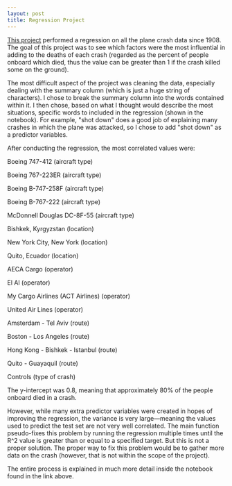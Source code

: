 ```yaml
---
layout: post
title: Regression Project
---
```


<a href='https://github.com/ssPrimeMinister/Regression_Project'>This project</a> performed a regression on all the plane crash data since 1908. The goal of this project was to see which factors were the most influential in adding to the deaths of each crash (regarded as the percent of people onboard which died, thus the value can be greater than 1 if the crash killed some on the ground). 

The most difficult aspect of the project was cleaning the data, especially dealing with the summary column (which is just a huge string of characters). I chose to break the summary column into the words contained within it. I then chose, based on what I thought would describe the most situations, specific words to included in the regression (shown in the notebook). For example, "shot down" does a good job of explaining many crashes in which the plane was attacked, so I chose to add "shot down" as a predictor variables. 

After conducting the regression, the most correlated values were:  

Boeing 747-412 (aircraft type)

Boeing 767-223ER (aircraft type)

Boeing B-747-258F (aircraft type)

Boeing B-767-222 (aircraft type)

McDonnell Douglas DC-8F-55 (aircraft type)

Bishkek, Kyrgyzstan (location)

New York City, New York (location)

Quito, Ecuador (location)

AECA Cargo (operator)

El Al (operator)

My Cargo Airlines (ACT Airlines) (operator)

United Air Lines (operator)

Amsterdam - Tel Aviv (route)

Boston - Los Angeles (route)

Hong Kong - Bishkek - Istanbul (route)

Quito - Guayaquil (route)

Controls (type of crash)

The y-intercept was 0.8, meaning that approximately 80% of the people onboard died in a crash. 

However, while many extra predictor variables were created in hopes of improving the regression, the variance is very large—meaning the values used to predict the test set are not very well correlated. The main function pseudo-fixes this problem by running the regression multiple times until the R^2 value is greater than or equal to a specified target. But this is not a proper solution. The proper way to fix this problem would be to gather more data on the crash (however, that is not within the scope of the project).

The entire process is explained in much more detail inside the notebook found in the link above.